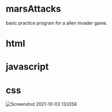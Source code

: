 # marsAttacks
basic practice program for a alien invader game.
 
 
 # html
 # javascript 
 # css
 ![Screenshot 2021-10-03 133356](https://user-images.githubusercontent.com/78777206/135766958-a5c451fb-b7cd-4551-8dbe-f97a33b1c33c.png)

